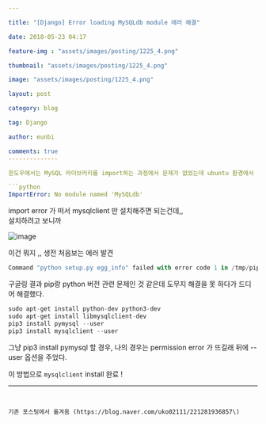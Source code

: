 ```yaml
---

title: "[Django] Error loading MySQLdb module 에러 해결"

date: 2018-05-23 04:17

feature-img : "assets/images/posting/1225_4.png"

thumbnail: "assets/images/posting/1225_4.png"

image: "assets/images/posting/1225_4.png"

layout: post

category: blog

tag: Django

author: eunbi

comments: true
--------------

윈도우에서는 MySQL 라이브러리를 import하는 과정에서 문제가 없었는데 ubuntu 환경에서 django 에 MySQL db를 연결하는 도중 예상치 못한 에러가 발생하였다.

```python
ImportError: No module named 'MySQLdb'
```

import error 가 떠서 mysqlclient 만 설치해주면 되는건데,,  
설치하려고 보니까

![image](http://eun-bi.github.io/assets/images/posting/1225_4.png)

이건 뭐지 ,, 생전 처음보는 에러 발견

```python
Command "python setup.py egg_info" failed with error code 1 in /tmp/pip-install-ayr7zfwa/mysqlclient/
```

구글링 결과 pip랑 python 버전 관련 문제인 것 같은데 도무지 해결을 못 하다가 드디어 해결했다.

```python
sudo apt-get install python-dev python3-dev
sudo apt-get install libmysqlclient-dev
pip3 install pymysql --user
pip3 install mysqlclient --user
```

그냥 pip3 install pymysql 할 경우, 나의 경우는 permission error 가 뜨길래 뒤에 --user 옵션을 주었다.

이 방법으로 `mysqlclient` install 완료 !

---
```


기존 포스팅에서 옮겨옴 (https://blog.naver.com/uko02111/221281936857\)
